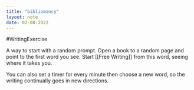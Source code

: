 ```yaml
---
title: "bibliomancy"
layout: note
date: 02-08-2022
---
```

#WritingExercise 

A way to start with a random prompt. Open a book to a random page and point to the first word you see. Start [[Free Writing]] from this word, seeing where it takes you.

You can also set a timer for every minute then choose a new word, so the writing continually goes in new directions.
